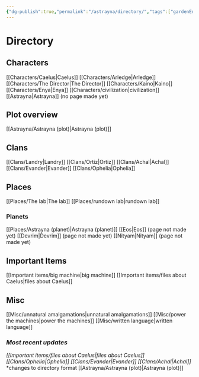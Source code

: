 ```yaml
---
{"dg-publish":true,"permalink":"/astrayna/directory/","tags":["gardenEntry"]}
---
```


# Directory
## Characters
[[Characters/Caelus\|Caelus]]
[[Characters/Arledge\|Arledge]]
[[Characters/The Director\|The Director]]
[[Characters/Kaino\|Kaino]]
[[Characters/Enya\|Enya]]
[[Characters/civilization\|civilization]]
[[Astrayna\|Astrayna]] (no page made yet)
## Plot overview
[[Astrayna/Astrayna (plot)\|Astrayna (plot)]]
## Clans
[[Clans/Landry\|Landry]]
[[Clans/Ortiz\|Ortiz]]
[[Clans/Achal\|Achal]]
[[Clans/Evander\|Evander]]
[[Clans/Ophelia\|Ophelia]]
## Places
[[Places/The lab\|The lab]]
[[Places/rundown lab\|rundown lab]]
### Planets
[[Places/Astrayna (planet)\|Astrayna (planet)]]
[[Eos\|Eos]] (page not made yet)
[[Devrim\|Devrim]] (page not made yet)
[[Nityam\|Nityam]] (page not made yet)
## Important Items
[[Important items/big machine\|big machine]]
[[Important items/files about Caelus\|files about Caelus]]
## Misc
[[Misc/unnatural amalgamations\|unnatural amalgamations]]
[[Misc/power the machines\|power the machines]]
[[Misc/written language\|written language]]

### *Most recent updates*
*[[Important items/files about Caelus\|files about Caelus]]*
*[[Clans/Ophelia\|Ophelia]]*
*[[Clans/Evander\|Evander]]*
*[[Clans/Achal\|Achal]]*
*changes to directory format
[[Astrayna/Astrayna (plot)\|Astrayna (plot)]]